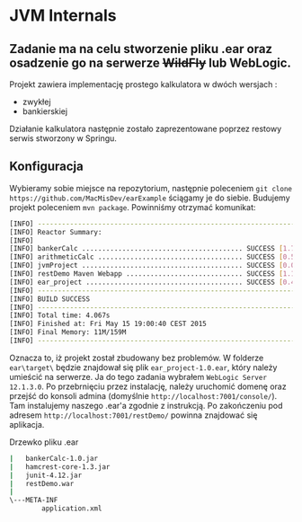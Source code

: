 JVM Internals
=============
Zadanie ma na celu stworzenie pliku .ear oraz osadzenie go na serwerze ~~WildFly~~ lub WebLogic.
----
Projekt zawiera implementację prostego kalkulatora w dwóch wersjach : 
* zwykłej
* bankierskiej

Działanie kalkulatora następnie zostało zaprezentowane poprzez restowy serwis stworzony w Springu.

## Konfiguracja

Wybieramy sobie miejsce na repozytorium, następnie poleceniem `git clone https://github.com/MacMisDev/earExample` ściągamy je do siebie. 
Budujemy projekt poleceniem `mvn package`. Powinniśmy otrzymać komunikat:
```bash
[INFO] ------------------------------------------------------------------------
[INFO] Reactor Summary:
[INFO]
[INFO] bankerCalc ........................................ SUCCESS [1.729s]
[INFO] arithmeticCalc .................................... SUCCESS [0.506s]
[INFO] jvmProject ........................................ SUCCESS [0.001s]
[INFO] restDemo Maven Webapp ............................. SUCCESS [1.196s]
[INFO] ear_project ....................................... SUCCESS [0.465s]
[INFO] ------------------------------------------------------------------------
[INFO] BUILD SUCCESS
[INFO] ------------------------------------------------------------------------
[INFO] Total time: 4.067s
[INFO] Finished at: Fri May 15 19:00:40 CEST 2015
[INFO] Final Memory: 11M/159M
[INFO] ------------------------------------------------------------------------
```
Oznacza to, iż projekt został zbudowany bez problemów.
W folderze `ear\target\` będzie znajdował się plik `ear_project-1.0.ear`, który należy umieścić na serwerze. Ja do tego zadania wybrałem `WebLogic Server 12.1.3.0`. Po przebrnięciu przez instalację, należy uruchomić domenę oraz przejść do konsoli admina (domyślnie `http://localhost:7001/console/`). Tam instalujemy naszego .ear'a zgodnie z instrukcją. Po zakończeniu pod adresem `http://localhost:7001/restDemo/` powinna znajdować się aplikacja.

Drzewko pliku .ear
```bash
|   bankerCalc-1.0.jar
|   hamcrest-core-1.3.jar
|   junit-4.12.jar
|   restDemo.war
|
\---META-INF
        application.xml
```
